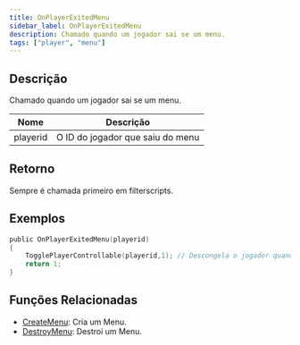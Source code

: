 ```yaml
---
title: OnPlayerExitedMenu
sidebar_label: OnPlayerExitedMenu
description: Chamado quando um jogador sai se um menu.
tags: ["player", "menu"]
---
```


## Descrição

Chamado quando um jogador sai se um menu.

| Nome     | Descrição                        |
| -------- | -------------------------------- |
| playerid | O ID do jogador que saiu do menu |

## Retorno

Sempre é chamada primeiro em filterscripts.

## Exemplos

```c
public OnPlayerExitedMenu(playerid)
{
    TogglePlayerControllable(playerid,1); // Descongela o jogador quando ele sai do menu
    return 1;
}
```

## Funções Relacionadas

- [CreateMenu](../functions/CreateMenu.md): Cria um Menu.
- [DestroyMenu](../functions/DestroyMenu.md): Destroi um Menu.
